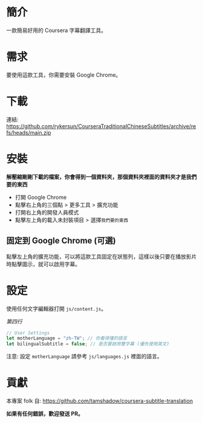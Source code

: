 # 簡介

一款簡易好用的 Coursera 字幕翻譯工具。

# 需求

要使用這款工具，你需要安裝 Google Chrome。

# 下載

連結: https://github.com/rykersun/CourseraTraditionalChineseSubtitles/archive/refs/heads/main.zip

# 安裝

**解壓縮剛剛下載的檔案，你會得到一個資料夾，那個資料夾裡面的資料夾才是我們要的東西**

-   打開 Google Chrome
-   點擊右上角的三個點 > 更多工具 > 擴充功能
-   打開右上角的開發人員模式
-   點擊左上角的載入未封裝項目 > 選擇`我們要的東西`

## 固定到 Google Chrome (可選)

點擊左上角的擴充功能，可以將這款工具固定在狀態列，這樣以後只要在播放影片時點擊圖示，就可以啟用字幕。

# 設定

使用任何文字編輯器打開 `js/content.js`。

_第四行_

```js
// User Settings
let motherLanguage = "zh-TW"; // 你看得懂的語言
let bilingualSubtitle = false; // 是否要啟用雙字幕 (優先使用英文)
```

注意: 設定 `motherLanguage` 請參考 `js/languages.js` 裡面的語言。

# 貢獻

本專案 folk 自: https://github.com/tamshadow/coursera-subtitle-translation

**如果有任何錯誤，歡迎發送 PR。**
